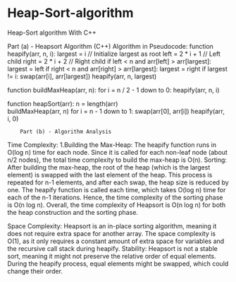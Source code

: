 # Heap-Sort-algorithm
Heap-Sort algorithm With C++ 

Part (a) - Heapsort Algorithm (C++)
Algorithm in Pseudocode:
function heapify(arr, n, i):
    largest = i  // Initialize largest as root
    left = 2 * i + 1  // Left child
    right = 2 * i + 2  // Right child
    if left < n and arr[left] > arr[largest]:
        largest = left
    if right < n and arr[right] > arr[largest]:
        largest = right
    if largest != i:
        swap(arr[i], arr[largest])
        heapify(arr, n, largest)

function buildMaxHeap(arr, n):
    for i = n / 2 - 1 down to 0:
        heapify(arr, n, i)

function heapSort(arr):
    n = length(arr)  
    buildMaxHeap(arr, n)
    for i = n - 1 down to 1:
        swap(arr[0], arr[i])
        heapify(arr, i, 0)


        Part (b) - Algorithm Analysis
Time Complexity:
1.Building the Max-Heap:
The heapify function runs in O(log n) time for each node. Since it is called for each non-leaf node (about n/2 nodes), the total time complexity to build the max-heap is O(n).
Sorting:
After building the max-heap, the root of the heap (which is the largest element) is swapped with the last element of the heap. This process is repeated for n-1 elements, and after each swap, the heap size is reduced by one. The heapify function is called each time, which takes O(log n) time for each of the n-1 iterations.
Hence, the time complexity of the sorting phase is O(n log n).
Overall, the time complexity of Heapsort is O(n log n) for both the heap construction and the sorting phase.

Space Complexity:
Heapsort is an in-place sorting algorithm, meaning it does not require extra space for another array. The space complexity is O(1), as it only requires a constant amount of extra space for variables and the recursive call stack during heapify.
Stability:
Heapsort is not a stable sort, meaning it might not preserve the relative order of equal elements. During the heapify process, equal elements might be swapped, which could change their order.


